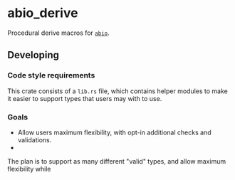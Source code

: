 # abio_derive

Procedural derive macros for [`abio`][crate-docs].

## Developing

### Code style requirements

This crate consists of a `lib.rs` file, which contains helper modules to make it easier to support types that users may with to use.


### Goals
- Allow users maximum flexibility, with opt-in additional checks and validations.
- 
The plan is to support as many different "valid" types, and allow maximum flexibility while 

[crate-docs]: https://docs.rs/abio/latest/abio

